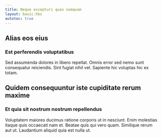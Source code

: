```yaml
---
title: Neque excepturi quas numquam
layout: basic.hbs
autotoc: true
---
```

## Alias eos eius

### Est perferendis voluptatibus

Sed assumenda dolores in libero repellat. Omnis error sed nemo sunt consequatur reiciendis. Sint fugiat nihil vel. Sapiente hic voluptas hic ex totam.

## Quidem consequuntur iste cupiditate rerum maxime

### Et quia sit nostrum nostrum repellendus

Voluptatem maiores ducimus ratione corporis ut in nesciunt. Enim molestias itaque quis occaecati nam et. Beatae quis qui vero quam. Similique rerum aut ut. Laudantium aliquid quia est nulla ut.


